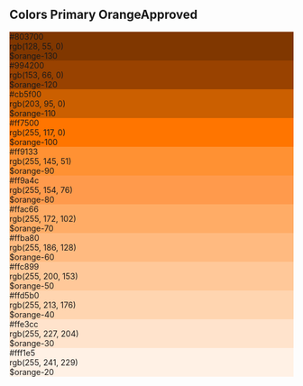 <h2>Colors Primary Orange<span class="status approved">Approved</span></h2>
<div class="ndpl-component__colors ndpl-cf">
<div class="ndpl-component__color-container">
<div class="ndpl-component__color" style="background-color: rgb(128, 55, 0);">
<div>
#803700<br>rgb(128, 55, 0)<br>$orange-130
</div>
</div>
</div><div class="ndpl-component__color-container">
<div class="ndpl-component__color" style="background-color: rgb(153, 66, 0);">
<div>
#994200<br>rgb(153, 66, 0)<br>$orange-120
</div>
</div>
</div><div class="ndpl-component__color-container">
<div class="ndpl-component__color" style="background-color: rgb(203, 95, 0);">
<div>
#cb5f00<br>rgb(203, 95, 0)<br>$orange-110
</div>
</div>
</div><div class="ndpl-component__color-container">
<div class="ndpl-component__color" style="background-color: rgb(255, 117, 0);">
<div>
#ff7500<br>rgb(255, 117, 0)<br>$orange-100
</div>
</div>
</div><div class="ndpl-component__color-container">
<div class="ndpl-component__color" style="background-color: rgb(255, 145, 51);">
<div>
#ff9133<br>rgb(255, 145, 51)<br>$orange-90
</div>
</div>
</div><div class="ndpl-component__color-container">
<div class="ndpl-component__color" style="background-color: rgb(255, 154, 76);">
<div>
#ff9a4c<br>rgb(255, 154, 76)<br>$orange-80
</div>
</div>
</div><div class="ndpl-component__color-container">
<div class="ndpl-component__color" style="background-color: rgb(255, 172, 102);">
<div>
#ffac66<br>rgb(255, 172, 102)<br>$orange-70
</div>
</div>
</div><div class="ndpl-component__color-container">
<div class="ndpl-component__color" style="background-color: rgb(255, 186, 128);">
<div>
#ffba80<br>rgb(255, 186, 128)<br>$orange-60
</div>
</div>
</div><div class="ndpl-component__color-container">
<div class="ndpl-component__color" style="background-color: rgb(255, 200, 153);">
<div class="ndpl-dark-text">
#ffc899<br>rgb(255, 200, 153)<br>$orange-50
</div>
</div>
</div><div class="ndpl-component__color-container">
<div class="ndpl-component__color" style="background-color: rgb(255, 213, 176);">
<div class="ndpl-dark-text">
#ffd5b0<br>rgb(255, 213, 176)<br>$orange-40
</div>
</div>
</div><div class="ndpl-component__color-container">
<div class="ndpl-component__color" style="background-color: rgb(255, 227, 204);">
<div class="ndpl-dark-text">
#ffe3cc<br>rgb(255, 227, 204)<br>$orange-30
</div>
</div>
</div><div class="ndpl-component__color-container">
<div class="ndpl-component__color ndpl-apply-border ndpl-c-border" style="background-color: rgb(255, 241, 229);">
<div class="ndpl-dark-text">
#fff1e5<br>rgb(255, 241, 229)<br>$orange-20
</div>
</div>
</div>
</div>
